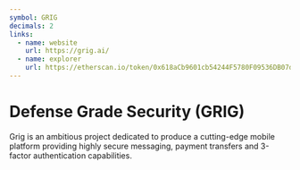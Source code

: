 ```yaml
---
symbol: GRIG
decimals: 2
links:
  - name: website
    url: https://grig.ai/
  - name: explorer
    url: https://etherscan.io/token/0x618aCb9601cb54244F5780F09536DB07d2C7aCf4
---
```


# Defense Grade Security (GRIG)

Grig is an ambitious project dedicated to produce a cutting-edge mobile platform providing highly secure messaging, payment transfers and 3-factor authentication capabilities.
